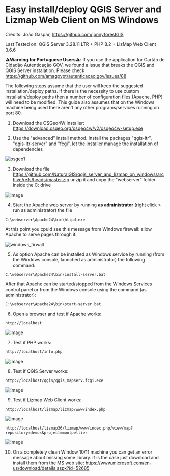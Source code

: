 # Easy install/deploy QGIS Server and Lizmap Web Client on MS Windows

Credits: João Gaspar, https://github.com/jonnyforestGIS

Last Tested on: QGIS Server 3.28.11 LTR + PHP 8.2 + LizMap Web Client 3.6.6

:warning:**Warning for Portuguese Users**:warning:: If you use the application for Cartão de Cidadão Autenticação GOV, we found a issue that breaks the QGIS and QGIS Server instalation. Please check https://github.com/amagovpt/autenticacao.gov/issues/88


The following steps assume that the user will keep the suggested installation/deploy paths. If there is the necessity to use custom installatin/deploy paths then a number of configuration files (Apache, PHP) will need to be modified. This guide also assumes that on the Windows machine being used there aren't any other programs/services running on port 80.

1) Download the OSGeo4W installer: https://download.osgeo.org/osgeo4w/v2/osgeo4w-setup.exe 

2) Use the "advanced" install method. Install the packages "qgis-ltr", "qgis-ltr-server" and "fcgi", let the installer manage the installation of dependencies

![osgeo1](https://github.com/NaturalGIS/qgis_server_and_lizmap_on_windows/assets/1951107/33ce533e-cd3e-4caa-86fd-50eec42a5e92)

3) Download the file https://github.com/NaturalGIS/qgis_server_and_lizmap_on_windows/archive/refs/heads/master.zip unzip it and copy the "webserver" folder inside the C: drive

![image](https://github.com/NaturalGIS/qgis_server_and_lizmap_on_windows/assets/1951107/2a7a494e-23ea-472c-9f50-78643f477545)

4) Start the Apache web server by running **as administrator** (right click > run as administrator) the file 

```
C:\webserver\Apache24\bin\httpd.exe
```
At this point you cpuld see this message from Windows firewall: allow Apache to serve pages through it.

![windows_firwall](https://github.com/NaturalGIS/qgis_server_and_lizmap_on_windows/assets/1951107/f42e0a44-cf9a-4553-9205-d7bb82c41d44)

5) As option Apache can be installed as Windows service by running (from the Windows console, launched as administrator) the following command:

```
C:\webserver\Apache24\bin\install-server.bat
```
After that Apache can be started/stopped from the Windows Services control panel or from the Windows console using the command (as administrator):

```
C:\webserver\Apache24\bin\start-server.bat
```

6) Open a browser and test if Apache works:

```
http://localhost
```

![image](https://github.com/NaturalGIS/qgis_server_and_lizmap_on_windows/assets/1951107/82795341-7906-4f9b-a326-09d1408d44f2)

7) Test if PHP works:

```
http://localhost/info.php
```

![image](https://github.com/NaturalGIS/qgis_server_and_lizmap_on_windows/assets/1951107/cd893de8-0bc3-4b8a-8f4c-2d35fffd7034)

8) Test if QGIS Server works:

```
http://localhost/qgis/qgis_mapserv.fcgi.exe
```

![image](https://github.com/NaturalGIS/qgis_server_and_lizmap_on_windows/assets/1951107/d6ced0e0-ae6c-4402-95d0-1565fe0eccbd)

9) Test if Lizmap Web Client works:

```
http://localhost/lizmap/lizmap/www/index.php
```

![image](https://github.com/NaturalGIS/qgis_server_and_lizmap_on_windows/assets/1951107/611b3119-69ec-4399-aa09-49dfcbb830c5)

```
http://localhost/lizmap36/lizmap/www/index.php/view/map?repository=demos&project=montpellier
```

![image](https://github.com/NaturalGIS/qgis_server_and_lizmap_on_windows/assets/1951107/07bf8166-4377-4d0c-bc63-c56674991511)


10) On a completely clean Window 10/11 machine you can get an error message about missing some library. If is the case just download and install them from the MS web site: https://www.microsoft.com/en-us/download/details.aspx?id=52685